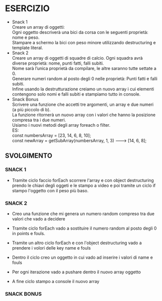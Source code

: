 # ESERCIZIO #

- Snack 1  
Creare un array di oggetti:  
Ogni oggetto descriverà una bici da corsa con le seguenti proprietà: nome e peso.  
Stampare a schermo la bici con peso minore utilizzando destructuring e template literal.  
- Snack 2  
Creare un array di oggetti di squadre di calcio. Ogni squadra avrà diverse proprietà: nome, punti fatti, falli subiti.  
Nome sarà l’unica proprietà da compilare, le altre saranno tutte settate a 0.  
Generare numeri random al posto degli 0 nelle proprietà:
Punti fatti e falli subiti.  
Infine usando la destrutturazione creiamo un nuovo array i cui elementi contengono solo nomi e falli subiti e stampiamo tutto in console.  
- Snack Bonus  
Scrivere una funzione che accetti tre argomenti, un array e due numeri (a più piccolo di b).  
La funzione ritornerà un nuovo array con i valori che hanno la posizione compresa tra i due numeri.  
Usiamo i nuovi metodi degli array foreach o filter.  
ES:  
const numbersArray = [23, 14, 6, 8, 10];  
const newArray = getSubArray(numbersArray, 1, 3) ---> [14, 6, 8];  

## SVOLGIMENTO ##

### SNACK 1 ###
- Tramite ciclo faccio forEach scorrere l'array e con object destructuring prendo le chiavi degli oggeti e le stampo a video e poi tramite un ciclo if stampo l'oggetto con il peso più baso.

### SNACK 2 ###
- Creo una funzione che mi genera un numero random compreso tra due valori che vado a decidere

- Tramite ciclo forEach vado a sostituire il numero random al posto degli 0 in points e fouls.

- Tramite un altro ciclo forEach e con l'object destructuring vado a prendere i volori delle key name e fouls 

- Dentro il ciclo creo un oggetto in cui vado ad inserire i valori di name e fouls 

- Per ogni iterazione vado a pushare dentro il nuovo array oggetto

- A fine ciclo stampo a console il nuovo array

### SNACK BONUS ###